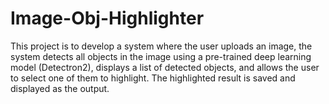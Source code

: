 # Image-Obj-Highlighter
This project is to develop a system where the user uploads an image, the system detects all objects in the image using a pre-trained deep learning model (Detectron2), displays a list of detected objects, and allows the user to select one of them to highlight. The highlighted result is saved and displayed as the output.
